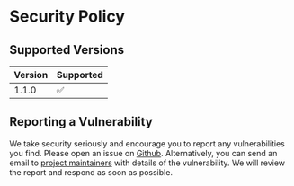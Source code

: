 # Security Policy

## Supported Versions


| Version | Supported          |
| ------- | ------------------ |
| 1.1.0   | :white_check_mark: |

## Reporting a Vulnerability

We take security seriously and encourage you to report any vulnerabilities you find. Please open an issue on [Github](https://github.com/saigkill/adr-tool/issues).
Alternatively, you can send an email to [project maintainers](mailto:himself@saschamanns.de) with details of the vulnerability.
We will review the report and respond as soon as possible.
